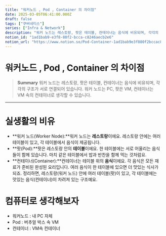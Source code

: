 ```yaml
---
title: "워커노드 , Pod , Container 의 차이점"
date: 2025-03-05T06:41:00.000Z
draft: false
tags: ["쿠버네티스"]
series: ["Infra & Network"]
description: "워커 노드는 레스토랑, 팟은 테이블, 컨테이너는 음식에 비유되며, 각각의 구조가 서로 연결되어 있습니다. 워커 노드는 PC, 팟은 VM, 컨테이너는 VM 속의 컨테이너로 생각할 수 있습니다."
notion_id: "1ad1bab9-e3f8-80f2-bcca-c8246aecb2e6"
notion_url: "https://www.notion.so/Pod-Container-1ad1bab9e3f880f2bccac8246aecb2e6"
---
```


# 워커노드 , Pod , Container 의 차이점

> **Summary**
> 워커 노드는 레스토랑, 팟은 테이블, 컨테이너는 음식에 비유되며, 각각의 구조가 서로 연결되어 있습니다. 워커 노드는 PC, 팟은 VM, 컨테이너는 VM 속의 컨테이너로 생각할 수 있습니다.

---

# 실생활의 비유

- **워커 노드(Worker Node):**워커 노드는 **레스토랑**이에요. 레스토랑 안에는 여러 테이블이 있고, 각 테이블에서 음식이 제공됩니다.
- **팟(Pod):**팟은 레스토랑 안의 **테이블**이에요. 한 테이블에는 서로 어울리는 음식들이 함께 있습니다. 마치 같은 테이블에서 밥과 반찬을 함께 먹는 것처럼요.
- **컨테이너(Container):**컨테이너는 테이블 위의 **음식**이에요. 각 음식은 모든 재료가 준비된 완성된 요리입니다. 여러 음식이 한 테이블에 있으면 더 맛있는 식사가 되죠.
정리하면, 레스토랑(워커 노드) 안에 여러 테이블(팟)이 있고, 각 테이블에는 맛있는 음식(컨테이너)이 차려져 있는 구조예요.

# 컴퓨터로 생각해보자

- 워커노드 : 내 PC 자체
- Pod : 버추얼 박스 속 VM
- 컨테이너 : VM속 컨테이너

